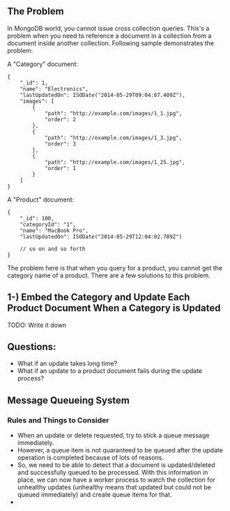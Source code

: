 ## The Problem

In MongoDB world, you cannot issue cross collection queries. This's a problem when you need to reference a document 
in a collection from a document inside another collection. Following sample demonstrates the problem:

A "Category" document:

    {
        "_id": 1,
        "name": "Electronics",
        "lastUpdatedOn": ISODate("2014-05-29T09:04:07.409Z"),
        "images": [
            {
                "path": "http://example.com/images/1_1.jpg",
                "order": 2
            },
            {
                "path": "http://example.com/images/1_3.jpg",
                "order": 3
            },
            {
                "path": "http://example.com/images/1_25.jpg",
                "order": 1
            }
        ]
    }

A "Product" document:

    {
        "_id": 100,
        "categoryId": "1",
        "name": "MacBook Pro",
        "lastUpdatedOn": ISODate("2014-05-29T12:04:02.789Z")

        // so on and so forth
    }

The problem here is that when you query for a product, you cannot get the category name of a product. There 
are a few solutions to this problem.

## 1-) Embed the Category and Update Each Product Document When a Category is Updated

TODO: Write it down

## Questions:

 - What if an update takes long time?
 - What if an update to a product document fails during the update process?

## Message Queueing System

### Rules and Things to Consider

 - When an update or delete requested, try to stick a queue message immediately.
 - However, a queue item is not quaranteed to be queued after the update operation is completed because of lots of reasons.
 - So, we need to be able to detect that a document is updated/deleted and successfully queued to be processed. 
   With this information in place, we can now have a worker process to watch the collection for unhealthy updates 
   (unhealthy means that updated but could not be queued immediately) and create queue items for that.
 - 